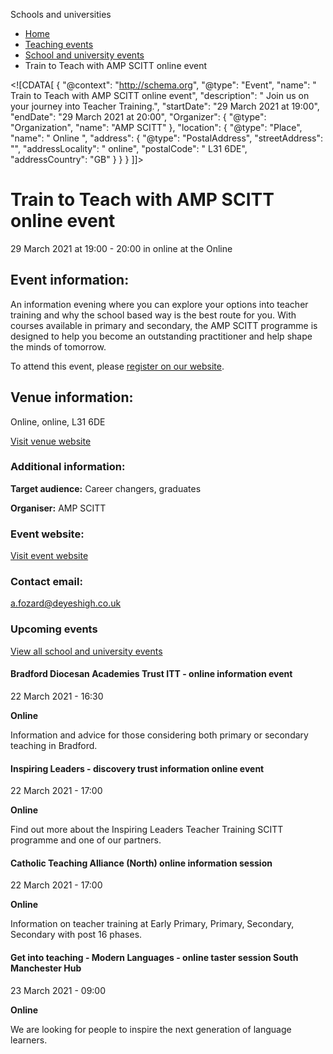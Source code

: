 Schools and universities

*   [Home](/)
*   [Teaching events](/teaching-events)
*   [School and university events](/teaching-events/training-provider-events)
*   Train to Teach with AMP SCITT online event

<!\[CDATA\[ { "@context": "http://schema.org", "@type": "Event", "name": " Train to Teach with AMP SCITT online event", "description": " Join us on your journey into Teacher Training.", "startDate": "29 March 2021 at 19:00", "endDate": "29 March 2021 at 20:00", "Organizer": { "@type": "Organization", "name": "AMP SCITT" }, "location": { "@type": "Place", "name": " Online ", "address": { "@type": "PostalAddress", "streetAddress": "", "addressLocality": " online", "postalCode": " L31 6DE", "addressCountry": "GB" } } } \]\]>

Train to Teach with AMP SCITT online event
==========================================

29 March 2021 at 19:00 - 20:00 in online at the Online

Event information:
------------------

An information evening where you can explore your options into teacher training and why the school based way is the best route for you. With courses available in primary and secondary, the AMP SCITT programme is designed to help you become an outstanding practitioner and help shape the minds of tomorrow.

To attend this event, please [register on our website](https://www.eventbrite.co.uk/e/train-to-teach-with-amp-scitt-information-evening-tickets-143753756355).

Venue information:
------------------

Online, online, L31 6DE

[Visit venue website](https://www.amp-scitt.lydiatelearningtrust.co.uk/ "Online")

### Additional information:

**Target audience:** Career changers, graduates

**Organiser:** AMP SCITT

### Event website:

[Visit event website](https://www.eventbrite.co.uk/e/train-to-teach-with-amp-scitt-information-evening-tickets-143753756355)

### Contact email:

[a.fozard@deyeshigh.co.uk](mailto:a.fozard@deyeshigh.co.uk)

### Upcoming events

[View all school and university events](/teaching-events/training-provider-events)

[](/teaching-events/training-provider-events/210322-bradford-diocesan-academies-trust-itt-online-information-event)

#### Bradford Diocesan Academies Trust ITT - online information event

22 March 2021 - 16:30

**Online**

Information and advice for those considering both primary or secondary teaching in Bradford.

[](/teaching-events/training-provider-events/210322-inspiring-leaders-discovery-trust-information-online-event)

#### Inspiring Leaders - discovery trust information online event

22 March 2021 - 17:00

**Online**

Find out more about the Inspiring Leaders Teacher Training SCITT programme and one of our partners.

[](/teaching-events/training-provider-events/210322-catholic-teaching-alliance-north-online-information-session)

#### Catholic Teaching Alliance (North) online information session

22 March 2021 - 17:00

**Online**

Information on teacher training at Early Primary, Primary, Secondary, Secondary with post 16 phases.

[](/teaching-events/training-provider-events/210323-get-into-teaching-modern-languages-online-taster-session-south-manchester-hub)

#### Get into teaching - Modern Languages - online taster session South Manchester Hub

23 March 2021 - 09:00

**Online**

We are looking for people to inspire the next generation of language learners.